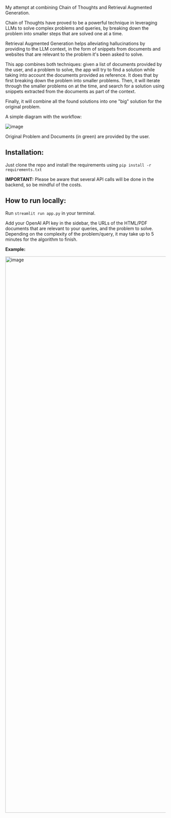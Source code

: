 My attempt at combining Chain of Thoughts and Retrieval Augmented Generation.

Chain of Thoughts have proved to be a powerful technique in leveraging LLMs to solve complex problems and queries, by breaking down the problem into smaller steps that are solved one at a time.

Retrieval Augmented Generation helps alleviating hallucinations by providing to the LLM context, in the form of snippets from documents and websites that are relevant to the problem it's been asked to solve.

This app combines both techniques: given a list of documents provided by the user, and a problem to solve, the app will try to find a solution while taking into account the documents provided as reference. It does that by first breaking down the problem into smaller problems. Then, it will iterate through the smaller problems on at the time, and search for a solution using snippets extracted from the documents as part of the context.

Finally, it will combine all the found solutions into one "big" solution for the original problem.

A simple diagram with the workflow:

![image](https://github.com/ergv03/chain-of-thoughts-with-rag/assets/23053920/d9db7676-0267-48ce-b152-1425b7df9c71)



Original Problem and Documents (in green) are provided by the user.

## Installation:

Just clone the repo and install the requirements using ```pip install -r requirements.txt```

**IMPORTANT:** Please be aware that several API calls will be done in the backend, so be mindful of the costs.

## How to run locally:

Run ```streamlit run app.py``` in your terminal.

Add your OpenAI API key in the sidebar, the URLs of the HTML/PDF documents that are relevant to your queries, and the problem to solve. Depending on the complexity of the problem/query, it may take up to 5 minutes for the algorithm to finish.

**Example:**

<img width="1741" alt="image" src="https://github.com/ergv03/chain-of-thoughts-with-rag/assets/23053920/5ddf7626-a389-4033-899f-425179c102dd">

